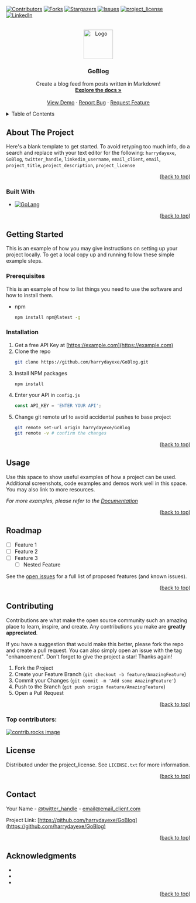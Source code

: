 <!-- Improved compatibility of back to top link: See: https://github.com/othneildrew/Best-README-Template/pull/73 -->
<a id="readme-top"></a>

<!-- PROJECT SHIELDS -->
[![Contributors][contributors-shield]][contributors-url]
[![Forks][forks-shield]][forks-url]
[![Stargazers][stars-shield]][stars-url]
[![Issues][issues-shield]][issues-url]
[![project_license][license-shield]][license-url]
[![LinkedIn][linkedin-shield]][linkedin-url]



<!-- PROJECT LOGO -->
<br />
<div align="center">
  <a href="https://github.com/harrydayexe/GoBlog">
    <img src="images/logo.png" alt="Logo" width="80" height="80">
  </a>

<h3 align="center">GoBlog</h3>

  <p align="center">
    Create a blog feed from posts written in Markdown!
    <br />
    <!-- TODO: Update docs url -->
    <a href="https://github.com/harrydayexe/GoBlog"><strong>Explore the docs »</strong></a>
    <br />
    <br />
    <!-- TODO: Update demo url -->
    <a href="https://github.com/harrydayexe/GoBlog">View Demo</a>
    &middot;
    <!-- TODO: Create bug template -->
    <a href="https://github.com/harrydayexe/GoBlog/issues/new?labels=bug&template=bug-report---.md">Report Bug</a>
    &middot;
    <!-- TODO: Create feature request template -->
    <a href="https://github.com/harrydayexe/GoBlog/issues/new?labels=enhancement&template=feature-request---.md">Request Feature</a>
  </p>
</div>



<!-- TABLE OF CONTENTS -->
<details>
  <summary>Table of Contents</summary>
  <ol>
    <li>
      <a href="#about-the-project">About The Project</a>
      <ul>
        <li><a href="#built-with">Built With</a></li>
      </ul>
    </li>
    <li>
      <a href="#getting-started">Getting Started</a>
      <ul>
        <li><a href="#prerequisites">Prerequisites</a></li>
        <li><a href="#installation">Installation</a></li>
      </ul>
    </li>
    <li><a href="#usage">Usage</a></li>
    <li><a href="#roadmap">Roadmap</a></li>
    <li><a href="#contributing">Contributing</a></li>
    <li><a href="#license">License</a></li>
    <li><a href="#contact">Contact</a></li>
    <li><a href="#acknowledgments">Acknowledgments</a></li>
  </ol>
</details>



<!-- ABOUT THE PROJECT -->
## About The Project

Here's a blank template to get started. To avoid retyping too much info, do a search and replace with your text editor for the following: `harrydayexe`, `GoBlog`, `twitter_handle`, `linkedin_username`, `email_client`, `email`, `project_title`, `project_description`, `project_license`

<p align="right">(<a href="#readme-top">back to top</a>)</p>



### Built With

* [![GoLang][GoModVer]][Go-url]

<p align="right">(<a href="#readme-top">back to top</a>)</p>



<!-- GETTING STARTED -->
## Getting Started

This is an example of how you may give instructions on setting up your project locally.
To get a local copy up and running follow these simple example steps.

### Prerequisites

This is an example of how to list things you need to use the software and how to install them.
* npm
  ```sh
  npm install npm@latest -g
  ```

### Installation

1. Get a free API Key at [https://example.com](https://example.com)
2. Clone the repo
   ```sh
   git clone https://github.com/harrydayexe/GoBlog.git
   ```
3. Install NPM packages
   ```sh
   npm install
   ```
4. Enter your API in `config.js`
   ```js
   const API_KEY = 'ENTER YOUR API';
   ```
5. Change git remote url to avoid accidental pushes to base project
   ```sh
   git remote set-url origin harrydayexe/GoBlog
   git remote -v # confirm the changes
   ```

<p align="right">(<a href="#readme-top">back to top</a>)</p>



<!-- USAGE EXAMPLES -->
## Usage

Use this space to show useful examples of how a project can be used. Additional screenshots, code examples and demos work well in this space. You may also link to more resources.

_For more examples, please refer to the [Documentation](https://example.com)_

<p align="right">(<a href="#readme-top">back to top</a>)</p>



<!-- ROADMAP -->
## Roadmap

- [ ] Feature 1
- [ ] Feature 2
- [ ] Feature 3
    - [ ] Nested Feature

See the [open issues](https://github.com/harrydayexe/GoBlog/issues) for a full list of proposed features (and known issues).

<p align="right">(<a href="#readme-top">back to top</a>)</p>



<!-- CONTRIBUTING -->
## Contributing

Contributions are what make the open source community such an amazing place to learn, inspire, and create. Any contributions you make are **greatly appreciated**.

If you have a suggestion that would make this better, please fork the repo and create a pull request. You can also simply open an issue with the tag "enhancement".
Don't forget to give the project a star! Thanks again!

1. Fork the Project
2. Create your Feature Branch (`git checkout -b feature/AmazingFeature`)
3. Commit your Changes (`git commit -m 'Add some AmazingFeature'`)
4. Push to the Branch (`git push origin feature/AmazingFeature`)
5. Open a Pull Request

<p align="right">(<a href="#readme-top">back to top</a>)</p>

### Top contributors:

<a href="https://github.com/harrydayexe/GoBlog/graphs/contributors">
  <img src="https://contrib.rocks/image?repo=harrydayexe/GoBlog" alt="contrib.rocks image" />
</a>



<!-- LICENSE -->
## License

Distributed under the project_license. See `LICENSE.txt` for more information.

<p align="right">(<a href="#readme-top">back to top</a>)</p>



<!-- CONTACT -->
## Contact

Your Name - [@twitter_handle](https://twitter.com/twitter_handle) - email@email_client.com

Project Link: [https://github.com/harrydayexe/GoBlog](https://github.com/harrydayexe/GoBlog)

<p align="right">(<a href="#readme-top">back to top</a>)</p>



<!-- ACKNOWLEDGMENTS -->
## Acknowledgments

* []()
* []()
* []()

<p align="right">(<a href="#readme-top">back to top</a>)</p>



<!-- MARKDOWN LINKS & IMAGES -->
<!-- https://www.markdownguide.org/basic-syntax/#reference-style-links -->
[contributors-shield]: https://img.shields.io/github/contributors/harrydayexe/GoBlog.svg?style=for-the-badge
[contributors-url]: https://github.com/harrydayexe/GoBlog/graphs/contributors
[forks-shield]: https://img.shields.io/github/forks/harrydayexe/GoBlog.svg?style=for-the-badge
[forks-url]: https://github.com/harrydayexe/GoBlog/network/members
[stars-shield]: https://img.shields.io/github/stars/harrydayexe/GoBlog.svg?style=for-the-badge
[stars-url]: https://github.com/harrydayexe/GoBlog/stargazers
[issues-shield]: https://img.shields.io/github/issues/harrydayexe/GoBlog.svg?style=for-the-badge
[issues-url]: https://github.com/harrydayexe/GoBlog/issues
[license-shield]: https://img.shields.io/github/license/harrydayexe/GoBlog.svg?style=for-the-badge
[license-url]: https://github.com/harrydayexe/GoBlog/blob/master/LICENSE.txt
[linkedin-shield]: https://img.shields.io/badge/-LinkedIn-black.svg?style=for-the-badge&logo=linkedin&colorB=555
[linkedin-url]: https://linkedin.com/in/harrydayexe
[product-screenshot]: images/screenshot.png
[JQuery.com]: https://img.shields.io/badge/jQuery-0769AD?style=for-the-badge&logo=jquery&logoColor=white
[JQuery-url]: https://jquery.com
[GoModVer]: https://img.shields.io/github/go-mod/go-version/harrydayexe/GoBlog?style=for-the-badge
[Go-URL]: https://go.dev
